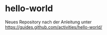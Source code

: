# hello-world
Neues Repository nach der Anleitung unter https://guides.github.com/activities/hello-world/

